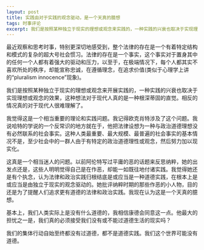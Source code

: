 ```yaml
---
layout: post
title: 实践由对于实践的观念驱动，是一个天真的臆想
tags: 时事评论
excerpt: 我们是按照某种独立于现实的理想或观念来实践的，一种实践的兴衰也取决于实现理想或观念的效果，这种想法对于现代人真的是一种根深蒂固的直觉。相反的情况真的对于现代人很难理解了。
---
```


最近观察和思考时事，特别更深切地感受到，整个法律的存在是一个有着特定结构和模式的复杂的超大号社会惯习。法律的存在是一个事实，这个事实对于置身其中的任何一个人都有着强大的驱动和压力，以至于，在极端情况下，每个人都其实不喜欢所处的秩序，却能宣称忠诚，在遵循理念，在追求价值(类似于心理学上讲的“pluralism innocence”现象)。

我们是按照某种独立于现实的理想或观念来开展实践的，一种实践的兴衰也取决于实现理想或观念的效果，这种想法对于现代人真的是一种根深蒂固的直觉。相反的情况真的对于现代人很难理解了。

我觉得这是一个相当重要的理论和实践问题。我记得欧克肖特涉及了这个问题。我说哈特的学说的一个反常识的地方就在于，他把法律设想为一种与政治道德理想没有必然联系的社会事实。这种人类最重要、最大规模、最普遍的社会事实的基本情况不是，至少社会中的一群人由于有特定的政治道德理性或观念，然后努力加以现实化。

这真是一个相当迷人的问题。以前阿伦特写过平庸的恶的话题来反思纳粹，她的出发点还是，这些人明明觉得自己是在作恶，却能一如既往地付诸实践。我觉得她还是有个执念，认为法律和政治实践归根结底是或应当是一种道德实践，在根本上是或应当是由独立于现实的观念驱动的。她批评纳粹时期的那些作恶的小人物，目的还是为了提醒人们追求更有道德的法律和政治实践。我现在认为这是一个天真的臆想。

基本上，我们人类实际上是没有什么道德的，我相信康德会同意这一点。他最大的担忧之一是，我们真的必须接受我们没有或不能过道德生活的现实吗？

我们的集体行动自始至终都没有过道德，都不是道德实践。我们这个世界可能没有道德。